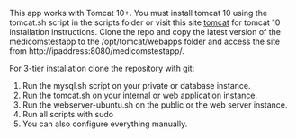 This app works with Tomcat 10+. You must install tomcat 10 using the tomcat.sh script in the scripts folder or visit this site [tomcat](https://www.digitalocean.com/community/tutorials/how-to-install-apache-tomcat-10-on-ubuntu-20-04) for tomcat 10 installation instructions.
Clone the repo and copy the latest version of the medicomstestapp to the /opt/tomcat/webapps folder and access the site from http://ipaddress:8080/medicomstestapp/.

For 3-tier installation clone the repository with git:
1. Run the mysql.sh script on your private or database instance.
2. Run the tomcat.sh on your internal or web application instance.
3. Run the webserver-ubuntu.sh on the public or the web server instance.
4. Run all scripts with sudo
5. You can also configure everything manually.
